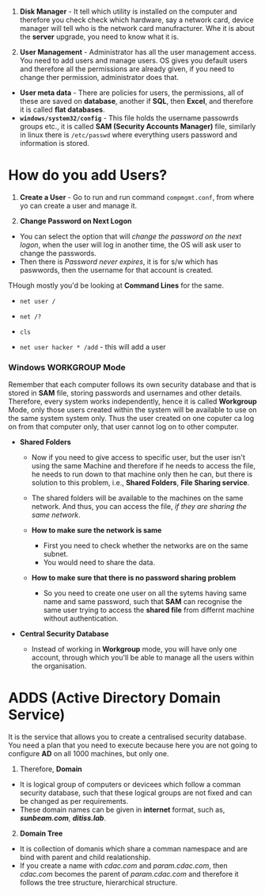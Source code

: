 

1. **Disk Manager** - It tell which utility is installed on the computer and therefore you check check which hardware, say a network card, device manager will tell who is the network card manufracturer. Whe it is about the **server** upgrade, you need to know what it is.

2. **User Management** - Administrator has all the user management access. You need to add users and manage users. OS gives you default users and therefore all the permissions are already given, if you need to change ther permission, administrator does that.
  - **User meta data** - There are policies for users, the permissions, all of these are saved on **database**, another if **SQL**, then **Excel**, and therefore it is called **flat databases**.
  - **`windows/system32/config`** - This file holds the username passowrds groups etc., it is called **SAM (Security Accounts Manager)** file, similarly in linux there is `/etc/passwd` where everything users password and information is stored.

# How do you add Users?

1. **Create a User** - Go to run and run command `compmgmt.conf`, from where yo can create a user and manage it.

2. **Change Password on Next Logon**
  - You can select the option that will *change the password on the next logon*, when the user will log in another time, the OS will ask user to change the passwords.
  - Then there is *Password never expires*, it is for s/w which has paswwords, then the username for that account is created. 
  
THough mostly you'd be looking at **Command Lines** for the same.

- `net user /`
- `net /?`
- `cls`

- `net user hacker * /add` - this will add a user 


### Windows WORKGROUP Mode

Remember that each computer follows its own security database and that is stored in **SAM** file, storing passwords and usernames and other details. Therefore, every system works independently, hence it is called **Workgroup** Mode, only those users created within the system will be available to use on the same system system only. Thus the user created on one coputer ca log on from that computer only, that user cannot log on to other computer.

- **Shared Folders**
    - Now if you need to give access to specific user, but the user isn't using the same Machine and therefore if he needs to access the file, he needs to run down to that machine only then he can, but there is solution to this problem, i.e., **Shared Folders**, **File Sharing service**.

    - The shared folders will be available to the machines on the same network. And thus, you can access the file, *if they are sharing the same network*.

    - **How to make sure the network is same**
        - First you need to check whether the networks are on the same subnet.
        - You would need to share the data.
    
    - **How to make sure that there is no password sharing problem**
        - So you need to create one user on all the sytems having same name and same password, such that **SAM** can recognise the same user trying to access the **shared file** from differnt machine without authentication.

- **Central Security Database**
    - Instead of working in **Workgroup** mode, you will have only one account, through which you'll be able to manage all the users within the organisation.


# ADDS (Active Directory Domain Service)

It is the service that allows you to create a centralised security database. You need a plan that you need to execute because here you are not going to configure **AD** on all 1000 machines, but only one.

1. Therefore, **Domain**
  - It is logical group of computers or devicees which follow a comman security database, such that these logical groups are not fixed and can be changed as per requirements.
  - These domain names can be given in **internet** format, such as, ***sunbeam.com***, ***ditiss.lab***.

2. **Domain Tree**
  - It is collection of domanis which share a comman namespace and are bind with parent and child realationship.
  - If you create a name with *cdac.com* and *param.cdac.com*, then *cdac.com* becomes the parent of *param.cdac.com* and therefore it follows the tree structure, hierarchical structure.



    


